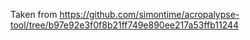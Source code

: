 Taken from https://github.com/simontime/acropalypse-tool/tree/b97e92e3f0f8b21ff749e890ee217a53ffb11244